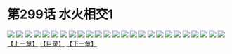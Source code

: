 # 第299话 水火相交1
![](https://s1.baozimh.com/scomic/sanyanxiaotianlu-samanhua/0/298-7wgu/1.jpg)
![](https://s1.baozimh.com/scomic/sanyanxiaotianlu-samanhua/0/298-7wgu/2.jpg)
![](https://s1.baozimh.com/scomic/sanyanxiaotianlu-samanhua/0/298-7wgu/3.jpg)
![](https://s1.baozimh.com/scomic/sanyanxiaotianlu-samanhua/0/298-7wgu/4.jpg)
![](https://s1.baozimh.com/scomic/sanyanxiaotianlu-samanhua/0/298-7wgu/5.jpg)
![](https://s1.baozimh.com/scomic/sanyanxiaotianlu-samanhua/0/298-7wgu/6.jpg)
![](https://s1.baozimh.com/scomic/sanyanxiaotianlu-samanhua/0/298-7wgu/7.jpg)
![](https://s1.baozimh.com/scomic/sanyanxiaotianlu-samanhua/0/298-7wgu/8.jpg)
![](https://s1.baozimh.com/scomic/sanyanxiaotianlu-samanhua/0/298-7wgu/9.jpg)
![](https://s1.baozimh.com/scomic/sanyanxiaotianlu-samanhua/0/298-7wgu/10.jpg)
![](https://s1.baozimh.com/scomic/sanyanxiaotianlu-samanhua/0/298-7wgu/11.jpg)
![](https://s1.baozimh.com/scomic/sanyanxiaotianlu-samanhua/0/298-7wgu/12.jpg)
![](https://s1.baozimh.com/scomic/sanyanxiaotianlu-samanhua/0/298-7wgu/13.jpg)
![](https://s1.baozimh.com/scomic/sanyanxiaotianlu-samanhua/0/298-7wgu/14.jpg)
![](https://s1.baozimh.com/scomic/sanyanxiaotianlu-samanhua/0/298-7wgu/15.jpg)
![](https://s1.baozimh.com/scomic/sanyanxiaotianlu-samanhua/0/298-7wgu/16.jpg)
![](https://s1.baozimh.com/scomic/sanyanxiaotianlu-samanhua/0/298-7wgu/17.jpg)
![](https://s1.baozimh.com/scomic/sanyanxiaotianlu-samanhua/0/298-7wgu/18.jpg)
![](https://s1.baozimh.com/scomic/sanyanxiaotianlu-samanhua/0/298-7wgu/19.jpg)
![](https://s1.baozimh.com/scomic/sanyanxiaotianlu-samanhua/0/298-7wgu/20.jpg)
![](https://s1.baozimh.com/scomic/sanyanxiaotianlu-samanhua/0/298-7wgu/21.jpg)
![](https://s1.baozimh.com/scomic/sanyanxiaotianlu-samanhua/0/298-7wgu/22.jpg)
![](https://s1.baozimh.com/scomic/sanyanxiaotianlu-samanhua/0/298-7wgu/23.jpg)
![](https://s1.baozimh.com/scomic/sanyanxiaotianlu-samanhua/0/298-7wgu/24.jpg)
![](https://s1.baozimh.com/scomic/sanyanxiaotianlu-samanhua/0/298-7wgu/25.jpg)
[【上一章】](./298.md)
[【目录】](./README.md)
[【下一章】](./300.md)

